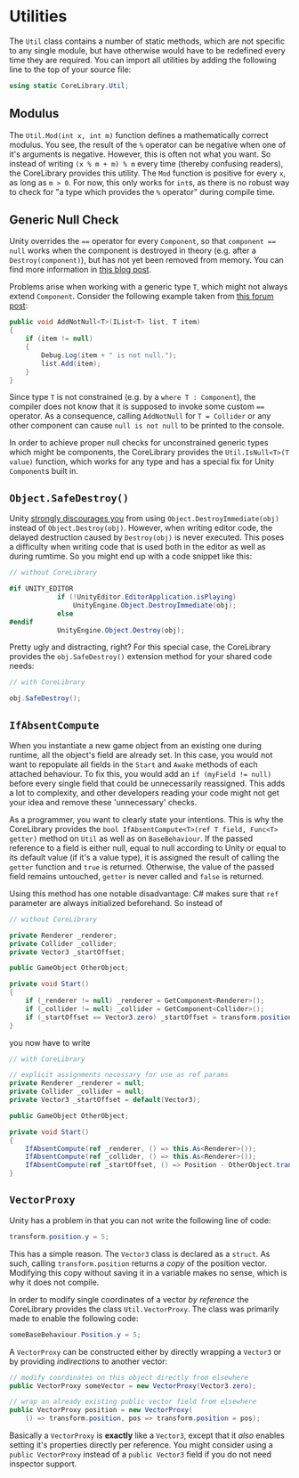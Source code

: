# Utilities

The `Util` class contains a number of static methods, which are not specific to any single module, but have otherwise would have to be redefined every time they are required. You can import all utilities by adding the following line to the top of your source file:

```cs
using static CoreLibrary.Util;
```

## Modulus

The `Util.Mod(int x, int m)` function defines a mathematically correct modulus. You see, the result of the `%` operator can be negative when one of it's arguments is negative. However, this is often not what you want. So instead of writing `(x % m + m) % m` every time (thereby confusing readers), the CoreLibrary provides this utility. The `Mod` function is positive for every `x`, as long as `m > 0`. For now, this only works for `int`s, as there is no robust way to check for "a type which provides the `%` operator" during compile time.

## Generic Null Check

Unity overrides the `==` operator for every `Component`, so that `component == null` works when the component is destroyed in theory (e.g. after a `Destroy(component)`), but has not yet been removed from memory. You can find more information in [this blog post](https://blogs.unity3d.com/2014/05/16/custom-operator-should-we-keep-it/).

Problems arise when working with a generic type `T`, which might not always extend `Component`. Consider the following example taken from [this forum post](https://forum.unity.com/threads/null-check-inconsistency-c.220649/):

```cs
public void AddNotNull<T>(IList<T> list, T item)
{
    if (item != null)
    {
        Debug.Log(item + " is not null.");
        list.Add(item);
    }
}
```

Since type `T` is not constrained (e.g. by a `where T : Component`), the compiler does not know that it is supposed to invoke some custom `==` operator. As a consequence, calling `AddNotNull` for `T = Collider` or any other component can cause `null is not null` to be printed to the console.

In order to achieve proper null checks for unconstrained generic types which might be components, the CoreLibrary provides the `Util.IsNull<T>(T value)` function, which works for any type and has a special fix for Unity `Component`s built in.

## `Object.SafeDestroy()`

Unity [strongly discourages you](https://docs.unity3d.com/ScriptReference/Object.DestroyImmediate.html) from using `Object.DestroyImmediate(obj)` instead of `Object.Destroy(obj)`. However, when writing editor code, the delayed destruction caused by `Destroy(obj)` is never executed.
This poses a difficulty when writing code that is used both in the editor as well as during rumtime. So you might end up with a code snippet like this:

```cs
// without CoreLibrary

#if UNITY_EDITOR
            if (!UnityEditor.EditorApplication.isPlaying)
                UnityEngine.Object.DestroyImmediate(obj);
            else
#endif
            UnityEngine.Object.Destroy(obj);

```

Pretty ugly and distracting, right? For this special case, the CoreLibrary provides the `obj.SafeDestroy()` extension method for your shared code needs:

```cs
// with CoreLibrary

obj.SafeDestroy();
```

## `IfAbsentCompute`

When you instantiate a new game object from an existing one during runtime, all the object's field are already set. In this case, you would not want to repopulate all fields in the `Start` and `Awake` methods of each attached behaviour. To fix this, you would add an `if (myField != null)` before every single field that could be unnecessarily reassigned. This adds a lot to complexity, and other developers reading your code might not get your idea and remove these 'unnecessary' checks.

As a programmer, you want to clearly state your intentions. This is why the CoreLibrary provides the `bool IfAbsentCompute<T>(ref T field, Func<T> getter)` method on `Util` as well as on `BaseBehaviour`. If the passed reference to a field is either null, equal to null according to Unity or equal to its default value (if it's a value type), it is assigned the result of calling the `getter` function and `true` is returned. Otherwise, the value of the passed field remains untouched, `getter` is never called and `false` is returned.

Using this method has one notable disadvantage: C# makes sure that `ref` parameter are always initialized beforehand. So instead of

```cs
// without CoreLibrary

private Renderer _renderer;
private Collider _collider;
private Vector3 _startOffset;

public GameObject OtherObject;

private void Start() 
{
	if (_renderer != null) _renderer = GetComponent<Renderer>();
	if (_collider != null) _collider = GetComponent<Collider>();
	if (_startOffset == Vector3.zero) _startOffset = transform.position - OtherObject.transform.position;
}
```

you now have to write

```cs
// with CoreLibrary

// explicit assignments necessary for use as ref params
private Renderer _renderer = null;
private Collider _collider = null;
private Vector3 _startOffset = default(Vector3);

public GameObject OtherObject;

private void Start() 
{
	IfAbsentCompute(ref _renderer, () => this.As<Renderer>());
	IfAbsentCompute(ref _collider, () => this.As<Renderer>());
	IfAbsentCompute(ref _startOffset, () => Position - OtherObject.transform.position);
}
```

## `VectorProxy`

Unity has a problem in that you can not write the following line of code:

```cs
transform.position.y = 5;
```

This has a simple reason. The `Vector3` class is declared as a `struct`. As such, calling `transform.position` returns a *copy* of the position vector. Modifying this copy without saving it in a variable makes no sense, which is why it does not compile.

In order to modify single coordinates of a vector *by reference* the CoreLibrary provides the class `Util.VectorProxy`. The class was primarily made to enable the following code:

```cs
someBaseBehaviour.Position.y = 5;
```

A `VectorProxy` can be constructed either by directly wrapping a `Vector3` or by providing *indirections* to another vector:

```cs
// modify coordinates on this object directly from elsewhere
public VectorProxy someVector = new VectorProxy(Vector3.zero);

// wrap an already existing public vector field from elsewhere
public VectorProxy position = new VectorProxy(
    () => transform.position, pos => transform.position = pos);
```

Basically a `VectorProxy` is **exactly** like a `Vector3`, except that it *also* enables setting it's properties directly per reference. You might consider using a `public VectorProxy` instead of a `public Vector3` field if you do not need inspector support. 